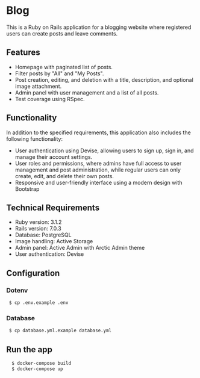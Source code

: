 # Blog

This is a Ruby on Rails application for a blogging website where registered users can create posts and leave comments.

## Features

- Homepage with paginated list of posts.
- Filter posts by "All" and "My Posts".
- Post creation, editing, and deletion with a title, description, and optional image attachment.
- Admin panel with user management and a list of all posts.
- Test coverage using RSpec.

## Functionality

In addition to the specified requirements, this application also includes the following functionality:

- User authentication using Devise, allowing users to sign up, sign in, and manage their account settings.
- User roles and permissions, where admins have full access to user management and post administration, while regular users can only create, edit, and delete their own posts.
- Responsive and user-friendly interface using a modern design with Bootstrap

## Technical Requirements

- Ruby version: 3.1.2
- Rails version: 7.0.3
- Database: PostgreSQL
- Image handling: Active Storage
- Admin panel: Active Admin with Arctic Admin theme
- User authentication: Devise

## Configuration

### Dotenv

```bash
 $ cp .env.example .env
```
### Database

```bash
 $ cp database.yml.example database.yml
```

## Run the app

```bash
  $ docker-compose build
  $ docker-compose up
```

